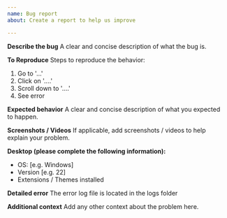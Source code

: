 ```yaml
---
name: Bug report
about: Create a report to help us improve

---
```


**Describe the bug**
A clear and concise description of what the bug is.

**To Reproduce**
Steps to reproduce the behavior:
1. Go to '...'
2. Click on '....'
3. Scroll down to '....'
4. See error

**Expected behavior**
A clear and concise description of what you expected to happen.

**Screenshots / Videos**
If applicable, add screenshots / videos to help explain your problem.

**Desktop (please complete the following information):**
 - OS: [e.g. Windows]
 - Version [e.g. 22]
 - Extensions / Themes installed

**Detailed error**
The error log file is located in the logs folder

**Additional context**
Add any other context about the problem here.
